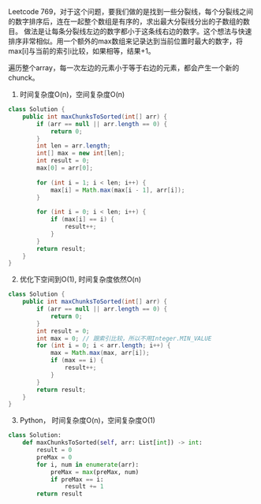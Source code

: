 Leetcode 769，对于这个问题，要我们做的是找到一些分裂线，每个分裂线之间的数字排序后，连在一起整个数组是有序的，求出最大分裂线分出的子数组的数目。
做法是让每条分裂线左边的数字都小于这条线右边的数字。这个想法与快速排序非常相似。用一个额外的max数组来记录达到当前位置时最大的数字，将max[i]与当前的索引i比较，如果相等，结果+1。

遍历整个array，每一次左边的元素小于等于右边的元素，都会产生一个新的chunck。

1. 时间复杂度O(n)，空间复杂度O(n)
```java
class Solution {
    public int maxChunksToSorted(int[] arr) {
        if (arr == null || arr.length == 0) {
            return 0;
        }
        int len = arr.length;
        int[] max = new int[len];
        int result = 0;
        max[0] = arr[0];
        
        for (int i = 1; i < len; i++) {
            max[i] = Math.max(max[i - 1], arr[i]);
        }
        
        for (int i = 0; i < len; i++) {
            if (max[i] == i) {
                result++;
            }
        }
        return result;
    }
}
```
2. 优化下空间到O(1), 时间复杂度依然O(n)
```java
class Solution {
    public int maxChunksToSorted(int[] arr) {
        if (arr == null || arr.length == 0) {
            return 0;
        }
        int result = 0;
        int max = 0; // 跟索引比较，所以不用Integer.MIN_VALUE
        for (int i = 0; i < arr.length; i++) {
            max = Math.max(max, arr[i]);
            if (max == i) {
                result++;
            }
        }
        return result;
    }
}
```

3. Python， 时间复杂度O(n)，空间复杂度O(1)

```python
class Solution:
    def maxChunksToSorted(self, arr: List[int]) -> int:
        result = 0
        preMax = 0
        for i, num in enumerate(arr):
            preMax = max(preMax, num)
            if preMax == i:
                result += 1
        return result


```
